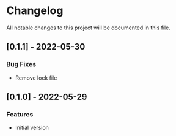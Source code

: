 # Changelog

All notable changes to this project will be documented in this file.

## [0.1.1] - 2022-05-30

### Bug Fixes

- Remove lock file

## [0.1.0] - 2022-05-29

### Features

- Initial version

<!-- generated by git-cliff -->

